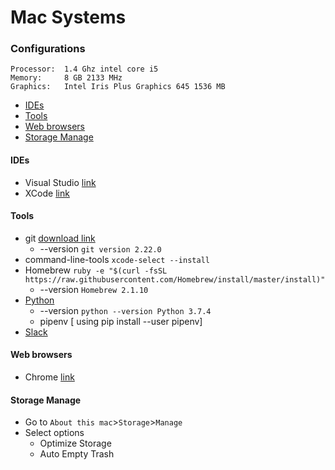 # Mac Systems

### Configurations
```
Processor:	1.4 Ghz intel core i5
Memory: 	8 GB 2133 MHz
Graphics: 	Intel Iris Plus Graphics 645 1536 MB
```
+ [IDEs](#IDEs)
+ [Tools](#Tools)
+ [Web browsers](#Web-browsers)
+ [Storage Manage](#Storage-Manage)

#### IDEs
+ Visual Studio [link](https://code.visualstudio.com/docs/?dv=osx)
+ XCode [link](https://developer.apple.com/xcode/)

#### Tools
+ git [download link](https://git-scm.com)
    + --version ```git version 2.22.0```
+ command-line-tools ``` xcode-select --install ```
+ Homebrew ```ruby -e "$(curl -fsSL https://raw.githubusercontent.com/Homebrew/install/master/install)"``` 
    + --version ```Homebrew 2.1.10```
+ [Python](python_install.md)
    + --version ```python --version Python 3.7.4```    
    + pipenv [ using pip install --user pipenv]
+ [Slack](https://apps.apple.com/app/slack/id803453959?ls=1&mt=12)

#### Web browsers 
+ Chrome [link](https://www.google.com/chrome/thank-you.html?brand=CHBD&statcb=0&installdataindex=empty)

#### Storage Manage
+ Go to `About this mac`>`Storage`>`Manage`
+ Select options 
    + Optimize Storage
    + Auto Empty Trash